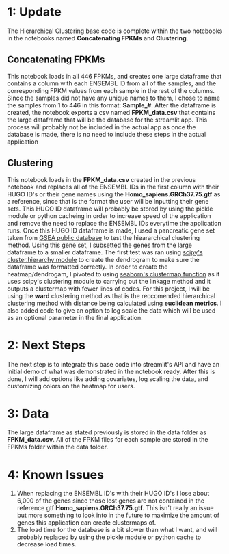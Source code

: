 # 1: Update
The Hierarchical Clustering base code is complete within the two notebooks in the notebooks named **Concatenating FPKMs** and **Clustering**. 
## Concatenating FPKMs
This notebook loads in all 446 FPKMs, and creates one large dataframe that contains a column with each ENSEMBL ID from all of the samples, and the corresponding FPKM values from each sample in the rest of the columns. SInce the samples did not have any unique names to them, I chose to name the samples from 1 to 446 in this format: **Sample_#**. After the dataframe is created, the notebook exports a csv named **FPKM_data.csv** that contains the large dataframe that will be the database for the streamlit app. This process will probably not be included in the actual app as once the database is made, there is no need to include these steps in the actual application
##  Clustering
This notebook loads in the **FPKM_data.csv** created in the previous notebook and replaces all of the ENSEMBL IDs in the first column with their HUGO ID's or their gene names using the **Homo_sapiens.GRCh37.75.gtf** as a reference, since that is the format the user will be inputting their gene sets. This HUGO ID dataframe will probably be stored by using the pickle module or python cacheing in order to increase speed of the application and remove the need to replace the ENSEMBL IDs everytime the application runs. Once this HUGO ID dataframe is made, I used a pancreatic gene set taken from [GSEA public database](https://www.gsea-msigdb.org/gsea/msigdb/genesets.jsp) to test the hieararchical clustering method. Using this gene set, I subsetted the genes from the large dataframe to a smaller dataframe.  The first test was ran using [scipy's cluster.hierarchy module](https://docs.scipy.org/doc/scipy/reference/cluster.hierarchy.html) to create the dendrogram to make sure the dataframe was formatted correctly. In order to create the heatmap/dendrogam, I pivoted to using [seaborn's clustermap function](https://seaborn.pydata.org/generated/seaborn.clustermap.html) as it uses scipy's clustering module to carrying out the linkage method and it outputs a clustermap with fewer lines of codes. For this project, I will be using the **ward** clustering method as that is the reccomended hierarchical clustering method with distance being calculated using **euclidean metrics**. I also added code to give an option to log scale the data which will be used as an optional parameter in the final application. 
# 2: Next Steps
The next step is to integrate this base code into streamlit's API and have an initial demo of what was demonstrated in the notebook ready. After this is done, I will add options like adding covariates, log scaling the data, and customizing colors on the heatmap for users.  
# 3: Data
The large dataframe as stated previously is stored in the data folder as **FPKM_data.csv**. All of the FPKM files for each sample are stored in the FPKMs folder within the data folder. 
# 4: Known Issues 
  1. When replacing the ENSEMBL ID's with their HUGO ID's I lose about 6,000 of the genes since those lost genes are not contained in the reference gtf **Homo_sapiens.GRCh37.75.gtf**. This isn't really an issue but more something to look into in the future to maximize the amount of genes this application can create clustermaps of. 
  2. The load time for the database is a bit slower than what I want, and will probably replaced by using the pickle module or python cache to decrease load times. 